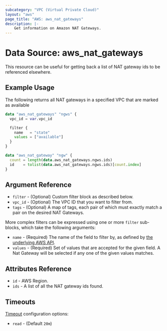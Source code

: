 ```yaml
---
subcategory: "VPC (Virtual Private Cloud)"
layout: "aws"
page_title: "AWS: aws_nat_gateways"
description: |-
    Get information on Amazon NAT Gateways.
---
```


# Data Source: aws_nat_gateways

This resource can be useful for getting back a list of NAT gateway ids to be referenced elsewhere.

## Example Usage

The following returns all NAT gateways in a specified VPC that are marked as available

```terraform
data "aws_nat_gateways" "ngws" {
  vpc_id = var.vpc_id

  filter {
    name   = "state"
    values = ["available"]
  }
}

data "aws_nat_gateway" "ngw" {
  count = length(data.aws_nat_gateways.ngws.ids)
  id    = tolist(data.aws_nat_gateways.ngws.ids)[count.index]
}
```

## Argument Reference

* `filter` - (Optional) Custom filter block as described below.
* `vpc_id` - (Optional) The VPC ID that you want to filter from.
* `tags` - (Optional) A map of tags, each pair of which must exactly match
  a pair on the desired NAT Gateways.

More complex filters can be expressed using one or more `filter` sub-blocks,
which take the following arguments:

* `name` - (Required) The name of the field to filter by, as defined by
  [the underlying AWS API](https://docs.aws.amazon.com/AWSEC2/latest/APIReference/API_DescribeNatGateways.html).
* `values` - (Required) Set of values that are accepted for the given field.
  A Nat Gateway will be selected if any one of the given values matches.

## Attributes Reference

* `id` - AWS Region.
* `ids` - A list of all the NAT gateway ids found.

## Timeouts

[Timeout](https://www.terraform.io/docs/configuration/blocks/resources/syntax.html#operation-timeouts) configuration options:

- `read` - (Default `20m`)
